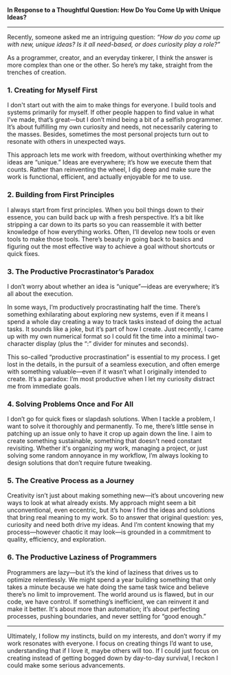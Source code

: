 **In Response to a Thoughtful Question: How Do You Come Up with Unique Ideas?**  

---

Recently, someone asked me an intriguing question: *“How do you come up with new, unique ideas? Is it all need-based, or does curiosity play a role?”*

As a programmer, creator, and an everyday tinkerer, I think the answer is more complex than one or the other. So here’s my take, straight from the trenches of creation.

### 1. **Creating for Myself First**

I don't start out with the aim to make things for everyone. I build tools and systems primarily for myself. If other people happen to find value in what I’ve made, that’s great—but I don’t mind being a bit of a selfish programmer. It’s about fulfilling my own curiosity and needs, not necessarily catering to the masses. Besides, sometimes the most personal projects turn out to resonate with others in unexpected ways.

This approach lets me work with freedom, without overthinking whether my ideas are “unique.” Ideas are everywhere; it’s how we execute them that counts. Rather than reinventing the wheel, I dig deep and make sure the work is functional, efficient, and actually enjoyable for me to use.  

### 2. **Building from First Principles**

I always start from first principles. When you boil things down to their essence, you can build back up with a fresh perspective. It’s a bit like stripping a car down to its parts so you can reassemble it with better knowledge of how everything works. Often, I’ll develop new tools or even tools to make those tools. There’s beauty in going back to basics and figuring out the most effective way to achieve a goal without shortcuts or quick fixes.

### 3. **The Productive Procrastinator’s Paradox**

I don’t worry about whether an idea is “unique”—ideas are everywhere; it’s all about the execution.

In some ways, I’m productively procrastinating half the time. There’s something exhilarating about exploring new systems, even if it means I spend a whole day creating a way to track tasks instead of doing the actual tasks. It sounds like a joke, but it’s part of how I create. Just recently, I came up with my own numerical format so I could fit the time into a minimal two-character display (plus the “:” divider for minutes and seconds).  

This so-called “productive procrastination” is essential to my process. I get lost in the details, in the pursuit of a seamless execution, and often emerge with something valuable—even if it wasn’t what I originally intended to create. It’s a paradox: I’m most productive when I let my curiosity distract me from immediate goals.

### 4. **Solving Problems Once and For All**

I don’t go for quick fixes or slapdash solutions. When I tackle a problem, I want to solve it thoroughly and permanently. To me, there’s little sense in patching up an issue only to have it crop up again down the line. I aim to create something sustainable, something that doesn't need constant revisiting. Whether it's organizing my work, managing a project, or just solving some random annoyance in my workflow, I’m always looking to design solutions that don’t require future tweaking.

### 5. **The Creative Process as a Journey**

Creativity isn’t just about making something new—it’s about uncovering new ways to look at what already exists. My approach might seem a bit unconventional, even eccentric, but it’s how I find the ideas and solutions that bring real meaning to my work. So to answer that original question: yes, curiosity and need both drive my ideas. And I’m content knowing that my process—however chaotic it may look—is grounded in a commitment to quality, efficiency, and exploration.

### 6. **The Productive Laziness of Programmers** 

Programmers are lazy—but it’s the kind of laziness that drives us to optimize relentlessly. We might spend a year building something that only takes a minute because we hate doing the same task twice and believe there’s no limit to improvement. The world around us is flawed, but in our code, we have control. If something’s inefficient, we can reinvent it and make it better. It's about more than automation; it’s about perfecting processes, pushing boundaries, and never settling for “good enough.”

---

Ultimately, I follow my instincts, build on my interests, and don’t worry if my work resonates with everyone. I focus on creating things I’d want to use, understanding that if I love it, maybe others will too.
If I could just focus on creating instead of getting bogged down by day-to-day survival, I reckon I could make some serious advancements.


